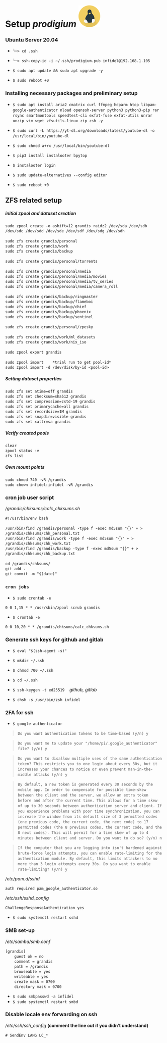 # Setup *prodigium* ![prodigium! image](https://github.com/atheistd/atheistd.github.io/raw/master/assets/prodigium/prodigium-small.png)



### Ubuntu Server 20.04

- `╰─> cd .ssh`
- `╰─> ssh-copy-id -i ~/.ssh/prodigium.pub infidel@192.168.1.105`

- `$ sudo apt update && sudo apt upgrade -y`
- `$ sudo reboot +0`



### Installing necessary packages and preliminary setup

- `$ sudo apt install aria2 cmatrix curl ffmpeg hdparm htop libpam-google-authenticator nload openssh-server python3 python3-pip rar rsync smartmontools speedtest-cli exfat-fuse exfat-utils unrar unzip vim wget zfsutils-linux zip zsh -y`

- `$ sudo curl -L https://yt-dl.org/downloads/latest/youtube-dl -o /usr/local/bin/youtube-dl`
- `$ sudo chmod a+rx /usr/local/bin/youtube-dl`

- `$ pip3 install instalooter bpytop`
- `$ instalooter login`

- `$ sudo update-alternatives --config editor`

- `$ sudo reboot +0`



## ZFS related setup

##### initial zpool and dataset creation

```
sudo zpool create -o ashift=12 grandis raidz2 /dev/sda /dev/sdb /dev/sdc /dev/sdd /dev/sde /dev/sdf /dev/sdg /dev/sdh

sudo zfs create grandis/personal
sudo zfs create grandis/work
sudo zfs create grandis/backup

sudo zfs create grandis/personal/torrents

sudo zfs create grandis/personal/media
sudo zfs create grandis/personal/media/movies
sudo zfs create grandis/personal/media/tv_series
sudo zfs create grandis/personal/media/camera_roll

sudo zfs create grandis/backup/ringmaster
sudo zfs create grandis/backup/flameboi
sudo zfs create grandis/backup/chief
sudo zfs create grandis/backup/phoenix
sudo zfs create grandis/backup/sentinel

sudo zfs create grandis/personal/zpesky

sudo zfs create grandis/work/ml_datasets
sudo zfs create grandis/work/nix_iso

sudo zpool export grandis

sudo zpool import    *trial run to get pool-id*
sudo zpool import -d /dev/disk/by-id <pool-id>
```

##### Setting dataset properties

```
sudo zfs set atime=off grandis
sudo zfs set checksum=sha512 grandis
sudo zfs set compression=zstd-19 grandis
sudo zfs set primarycache=all grandis
sudo zfs set recordsize=1M grandis
sudo zfs set snapdir=visible grandis
sudo zfs set xattr=sa grandis
```

##### Verify created pools

```
clear
zpool status -v
zfs list
```

##### Own mount points

```
sudo chmod 740 -vR /grandis
sudo chown infidel:infidel -vR /grandis
```



### cron job user script

*/grandis/chksums/calc_chksums.sh*

```
#!/usr/bin/env bash

/usr/bin/find /grandis/personal -type f -exec md5sum "{}" + > /grandis/chksums/chk_personal.txt
/usr/bin/find /grandis/work -type f -exec md5sum "{}" + > /grandis/chksums/chk_work.txt
/usr/bin/find /grandis/backup -type f -exec md5sum "{}" + > /grandis/chksums/chk_backup.txt

cd /grandis/chksums/
git add .
git commit -m "$(date)"
```



### `cron jobs`

 - `$ sudo crontab -e`

```
0 0 1,15 * * /usr/sbin/zpool scrub grandis
```

- `$ crontab -e`

```
0 0 10,20 * * /grandis/chksums/calc_chksums.sh
```



### Generate ssh keys for github and gitlab

- `$ eval "$(ssh-agent -s)"`
- `$ mkdir ~/.ssh`
- `$ chmod 700 ~/.ssh`
- `$ cd ~/.ssh`
- `$ ssh-keygen -t ed25519`&nbsp;&nbsp;&nbsp;&nbsp;*github, gitlab*

- `$ chsh -s /usr/bin/zsh infidel`



### 2FA for ssh

- `$ google-authenticator`


> `Do you want authentication tokens to be time-based (y/n) y`


> `Do you want me to update your "/home/pi/.google_authenticator" file? (y/n) y`


> `Do you want to disallow multiple uses of the same authentication
token? This restricts you to one login about every 30s, but it increases
your chances to notice or even prevent man-in-the-middle attacks (y/n) y`


> `By default, a new token is generated every 30 seconds by the mobile app.
In order to compensate for possible time-skew between the client and the server,
we allow an extra token before and after the current time. This allows for a
time skew of up to 30 seconds between authentication server and client. If you
experience problems with poor time synchronization, you can increase the window
from its default size of 3 permitted codes (one previous code, the current
code, the next code) to 17 permitted codes (the 8 previous codes, the current
code, and the 8 next codes). This will permit for a time skew of up to 4 minutes
between client and server.
Do you want to do so? (y/n) n`


> `If the computer that you are logging into isn't hardened against brute-force
login attempts, you can enable rate-limiting for the authentication module.
By default, this limits attackers to no more than 3 login attempts every 30s.
Do you want to enable rate-limiting? (y/n) y`

*/etc/pam.d/sshd*
```
auth required pam_google_authenticator.so
```

*/etc/ssh/sshd_config*
```
ChallengeResponseAuthentication yes
```

- `$ sudo systemctl restart sshd`



### SMB set-up

*/etc/samba/smb.conf*
```
[grandis]
	guest ok = no
	comment = grandis
	path = /grandis
	browseable = yes
	writeable = yes
	create mask = 0700
	directory mask = 0700
```

- `$ sudo smbpasswd -a infidel`
- `$ sudo systemctl restart smbd`



### Disable locale env forwarding on ssh

*/etc/ssh/ssh_config* **(comment the line out if you didn’t understand)**
```
# SendEnv LANG LC_*
```

